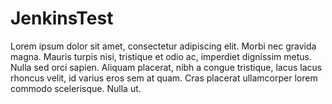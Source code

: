 # JenkinsTest

Lorem ipsum dolor sit amet, consectetur adipiscing elit. Morbi nec gravida magna. Mauris turpis nisi, tristique et odio ac, imperdiet dignissim metus. Nulla sed orci sapien. Aliquam placerat, nibh a congue tristique, lacus lacus rhoncus velit, id varius eros sem at quam. Cras placerat ullamcorper lorem commodo scelerisque. Nulla ut.
